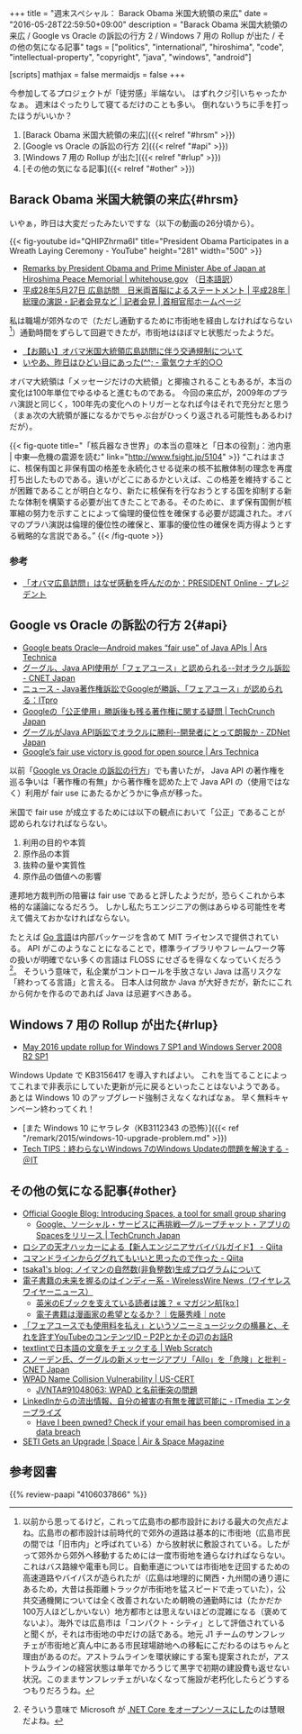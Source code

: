 +++
title = "週末スペシャル： Barack Obama 米国大統領の来広"
date = "2016-05-28T22:59:50+09:00"
description = "Barack Obama 米国大統領の来広 / Google vs Oracle の訴訟の行方 2 / Windows 7 用の Rollup が出た / その他の気になる記事"
tags = ["politics", "international", "hiroshima", "code", "intellectual-property", "copyright", "java", "windows", "android"]

[scripts]
  mathjax = false
  mermaidjs = false
+++

今参加してるプロジェクトが「徒労感」半端ない。
はずれクジ引いちゃったかなぁ。
週末はぐったりして寝てるだけのことも多い。
倒れないうちに手を打ったほうがいいか？

1. [Barack Obama 米国大統領の来広]({{< relref "#hrsm" >}})
1. [Google vs Oracle の訴訟の行方 2]({{< relref "#api" >}})
1. [Windows 7 用の Rollup が出た]({{< relref "#rlup" >}})
1. [その他の気になる記事]({{< relref "#other" >}})

## Barack Obama 米国大統領の来広{#hrsm}

いやぁ，昨日は大変だったみたいですな（以下の動画の26分頃から）。

{{< fig-youtube id="QHIPZhrma6I" title="President Obama Participates in a Wreath Laying Ceremony - YouTube" height="281" width="500" >}}

- [Remarks by President Obama and Prime Minister Abe of Japan at Hiroshima Peace Memorial | whitehouse.gov](https://www.whitehouse.gov/the-press-office/2016/05/27/remarks-president-obama-and-prime-minister-abe-japan-hiroshima-peace) （[日本語訳](http://japanese.japan.usembassy.gov/j/p/tpj-20160527-02.html)）
- [平成28年5月27日 広島訪問　日米両首脳によるステートメント | 平成28年 | 総理の演説・記者会見など | 記者会見 | 首相官邸ホームページ](http://www.kantei.go.jp/jp/97_abe/statement/2016/0527hiroshima.html)

私は職場が郊外なので（ただし通勤するために市街地を経由しなければならない[^a]）通勤時間をずらして回避できたが，市街地はほぼマヒ状態だったようだ。

- [【お願い】オバマ米国大統領広島訪問に伴う交通規制について](http://www.pref.hiroshima.lg.jp/site/police19/gyouji-kisei.html)
- [いやあ、昨日はひどい目にあった(^^; - 電気ウナギ的○○](http://blog.netandfield.com/shar/2016/05/post-2540.html)

[^a]: 以前から思ってるけど，これって広島市の都市設計における最大の欠点だよね。広島市の都市設計は前時代的で郊外の道路は基本的に市街地（広島市民の間では「旧市内」と呼ばれている）から放射状に敷設されている。したがって郊外から郊外へ移動するためには一度市街地を通らなければならない。これはバス路線や電車も同じ。自動車道については市街地を迂回するための高速道路やバイパスが造られたが（広島は地理的に関西・九州間の通り道にあるため，大昔は長距離トラックが市街地を猛スピードで走っていた），公共交通機関については全く改善されないため朝晩の通勤時には（たかだか100万人ほどしかいない）地方都市とは思えないほどの混雑になる（褒めてないよ）。海外では広島市は「コンパクト・シティ」として評価されていると聞くが，それは市街地の中だけの話である。地元 J1 チームのサンフレッチェが市街地ど真ん中にある市民球場跡地への移転にこだわるのはちゃんと理由があるのだ。アストラムラインを環状線にする案も提案されたが，アストラムラインの経営状態は単年でかろうじて黒字で初期の建設費も返せない状況。このままサンフレッチェがいなくなって施設が老朽化したらどうするつもりだろうね。

オバマ大統領は「メッセージだけの大統領」と揶揄されることもあるが，本当の変化は100年単位でゆるゆると進むものである。
今回の来広が，2009年のプラハ演説と同じく，100年先の変化へのトリガーとなれば今はそれで充分だと思う（まぁ次の大統領が誰になるかでちゃぶ台がひっくり返される可能性もあるわけだが）。

{{< fig-quote title="「核兵器なき世界」の本当の意味と「日本の役割」：池内恵 | 中東―危機の震源を読む" link="http://www.fsight.jp/5104" >}}
<q>これはまさに、核保有国と非保有国の格差を永続化させる従来の核不拡散体制の理念を再度打ち出したものである。違いがどこにあるかといえば、この格差を維持することが困難であることが明白となり、新たに核保有を行なおうとする国を抑制する新たな体制を構築する必要が出てきたことである。そのために、まず保有国側が核軍縮の努力を示すことによって倫理的優位性を確保する必要が認識された。オバマのプラハ演説は倫理的優位性の確保と、軍事的優位性の確保を両方得ようとする戦略的な言説である。</q>
{{< /fig-quote >}}

### 参考

- [「オバマ広島訪問」はなぜ感動を呼んだのか：PRESIDENT Online - プレジデント](http://president.jp/articles/-/18253)

## Google vs Oracle の訴訟の行方 2{#api}

- [Google beats Oracle—Android makes “fair use” of Java APIs | Ars Technica](http://arstechnica.com/tech-policy/2016/05/google-wins-trial-against-oracle-as-jury-finds-android-is-fair-use/)
- [グーグル、Java API使用が「フェアユース」と認められる--対オラクル訴訟 - CNET Japan](http://japan.cnet.com/news/business/35083291/)
- [ニュース - Java著作権訴訟でGoogleが勝訴、「フェアユース」が認められる：ITpro](http://itpro.nikkeibp.co.jp/atcl/news/16/052701526/?rt=nocnt)
- [Googleの「公正使用」勝訴後も残る著作権に関する疑問 | TechCrunch Japan](https://jp.techcrunch.com/2016/05/31/20160527copyright-questions-remain-after-googles-fair-use-victory/)
- [グーグルがJava API訴訟でオラクルに勝利--開発者にとって朗報か - ZDNet Japan](http://japan.zdnet.com/article/35083475/)
- [Google’s fair use victory is good for open source | Ars Technica](http://arstechnica.com/tech-policy/2016/06/googles-fair-use-victory-is-good-for-open-source/)

以前「[Google vs Oracle の訴訟の行方](https://baldanders.info/blog/000861/)」でも書いたが， Java API の著作権を巡る争いは「著作権の有無」から著作権を認めた上で Java API の（使用ではなく）利用が fair use にあたるかどうかに争点が移った。

米国で fair use が成立するためには以下の観点において「公正」であることが認められなければならない。

1. 利用の目的や本質
2. 原作品の本質
3. 抜粋の量や実質性
4. 原作品の価値への影響

連邦地方裁判所の陪審は fair use であると評したようだが，恐らくこれから本格的な議論になるだろう。
しかし私たちエンジニアの側はあらゆる可能性を考えて備えておかなければならない。

たとえば [Go 言語]は内部パッケージを含めて MIT ライセンスで提供されている。
API がこのようなことになることで，標準ライブラリやフレームワーク等の扱いが明確でない多くの言語は FLOSS にせざるを得なくなっていくだろう[^b]。
そういう意味で，私企業がコントロールを手放さない Java は高リスクな「終わってる言語」と言える。
日本人は何故か Java が大好きだが，新たにこれから何かを作るのであれば Java は忌避すべきある。

[^b]: そういう意味で Microsoft が [.NET Core をオープンソースにした](https://jp.techcrunch.com/2015/04/30/20150429microsoft-launches-its-net-distribution-for-linux-and-mac/)のは慧眼だよね。

## Windows 7 用の Rollup が出た{#rlup}

- [May 2016 update rollup for Windows 7 SP1 and Windows Server 2008 R2 SP1](https://support.microsoft.com/en-us/kb/3156417)

Windows Update で KB3156417 を導入すればよい。
これを当てることによってこれまで非表示にしていた更新が元に戻るといったことはないようである。
あとは Windows 10 のアップグレード強制さえなくなればなぁ。
早く無料キャンペーン終わってくれ！

- [また Windows 10 にヤラレタ（KB3112343 の恐怖）]({{< ref "/remark/2015/windows-10-upgrade-problem.md" >}})
- [Tech TIPS：終わらないWindows 7のWindows Updateの問題を解決する - ＠IT](http://www.atmarkit.co.jp/ait/articles/1605/26/news029.html)

## その他の気になる記事{#other}

- [Official Google Blog: Introducing Spaces, a tool for small group sharing](https://googleblog.blogspot.jp/2016/05/introducing-spaces-tool-for-small-group.html)
    - [Google、ソーシャル・サービスに再挑戦―グループチャット・アプリのSpacesをリリース | TechCrunch Japan](https://jp.techcrunch.com/2016/05/17/20160516google-tries-its-hand-at-social-again-with-launch-of-group-chat-app-spaces/)
- [ロシアの天才ハッカーによる【新人エンジニアサバイバルガイド】 - Qiita](http://qiita.com/jacksuzuki/items/b2fa6b44962e73a53d08)
- [コマンドラインからググれてもいいと思ったので作った - Qiita](http://qiita.com/ieee0824/items/13435fc6de5f22cdb2f4)
- [tsaka1's blog: ノイマンの自然数(非負整数)生成プログラムについて](http://tsaka1.blogspot.jp/2016/05/blog-post.html)
- [電子書籍の未来を握るのはインディー系 - WirelessWire News（ワイヤレスワイヤーニュース）](https://wirelesswire.jp/2016/04/52669/)
    - [英米のEブックを支えている読者は誰？ « マガジン航[kɔː]](https://magazine-k.jp/2016/05/24/beyond-cool-japan-06/)
    - [電子書籍は漫画家の希望となるか？｜佐藤秀峰｜note](https://note.mu/shuho_sato/n/n736593947e6c)
- [「フェアユースでも使用料を払え」というソニーミュージックの横暴と、それを許すYouTubeのコンテンツID – P2Pとかその辺のお話R](http://p2ptk.org/copyright/350)
- [textlintで日本語の文章をチェックする | Web Scratch](http://efcl.info/2015/09/10/introduce-textlint/)
- [スノーデン氏、グーグルの新メッセージアプリ「Allo」を「危険」と批判 - CNET Japan](http://japan.cnet.com/news/service/35083036/)
- [WPAD Name Collision Vulnerability | US-CERT](https://www.us-cert.gov/ncas/alerts/TA16-144A)
    - [JVNTA#91048063: WPAD と名前衝突の問題](http://jvn.jp/ta/JVNTA91048063/)
- [LinkedInからの流出情報、自分の被害の有無を確認可能に - ITmedia エンタープライズ](http://www.itmedia.co.jp/enterprise/articles/1605/25/news073.html)
    - [Have I been pwned? Check if your email has been compromised in a data breach](https://haveibeenpwned.com/)
- [SETI Gets an Upgrade | Space | Air & Space Magazine](http://www.airspacemag.com/space/new-seti-search-180959126/?is_pocket=1)

[Go 言語]: https://golang.org/ "The Go Programming Language"

## 参考図書

{{% review-paapi "4106037866" %}} <!-- サイクス=ピコ協定 百年の呪縛 -->
